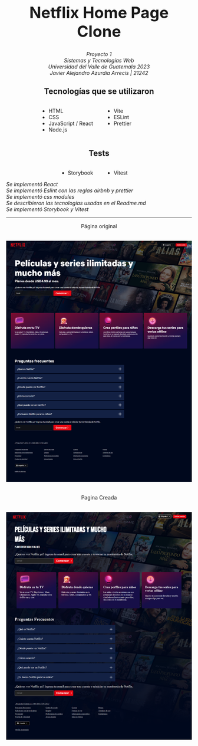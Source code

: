 <h1 align="center" style="font-size: 3em;">Netflix Home Page Clone</h1>
<div align="center" style="font-style: italic">
Proyecto 1 <br/>
Sistemas y Tecnologías Web <br/>
Universidad del Valle de Guatemala 2023 <br/>
Javier Alejandro Azurdia Arrecis | 21242 <br/>
</div>

<div style="display: flex; justify-content: center; flex-direction: column; align-items: center">
<h2 style="font-size: 1.5em;">
    Tecnologías que se utilizaron
</h2>
<ul style=" column-count: 2; column-gap: 4em;">
    <li>HTML</li>
    <li>CSS</li>
    <li>JavaScript / React</li>
    <li>Node.js</li>
    <li>Vite</li>
    <li>ESLint</li>
    <li>Prettier</li>
</ul>
<h2 style="font-size: 1.5em;">
    Tests
</h2>
<ul style=" column-count: 2; column-gap: 4em;">
    <li>Storybook</li>
    <li>Vitest</li>
</ul>
</div>

<div style="font-style: italic">
Se implementó React
<br/>
Se implementó Eslint con las reglas airbnb y prettier
<br/>
Se implementó css modules
<br/>
Se describieron las tecnologías usadas en el Readme.md
<br/>
Se implementó Storybook y Vitest
<br/>
</div>

<hr/>
<div align="center" style="font-size: 1em">
    Página original
<br/><br/>

![Screenshot de la página original](Pagina-original.png)

<br/>
Pagina Creada
<br/><br/>

![Screenshot de la página creada](Pagina-creada.png)

</div>
